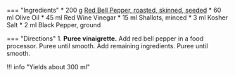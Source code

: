 === "Ingredients"
    * 200 g [Red Bell Pepper, roasted, skinned, seeded](../../sides/roasted-bell-peppers.md)
    * 60 ml Olive Oil
    * 45 ml Red Wine Vinegar
    * 15 ml Shallots, minced
    * 3 ml Kosher Salt
    * 2 ml Black Pepper, ground

=== "Directions"
    1. **Puree vinaigrette.** Add red bell pepper in a food processor. Puree until smooth. Add remaining ingredients. Puree until smooth.

!!! info "Yields about 300 ml"

[^1]:
    Perelman, Deb. ["Summer Pea and Roasted Red Pepper Pasta Salad."](https://smittenkitchen.com/2009/08/summer-pea-and-roasted-red-pepper-pasta-salad/) *Smitten Kitchen.* 8 August 2009. Accessed 2020.
